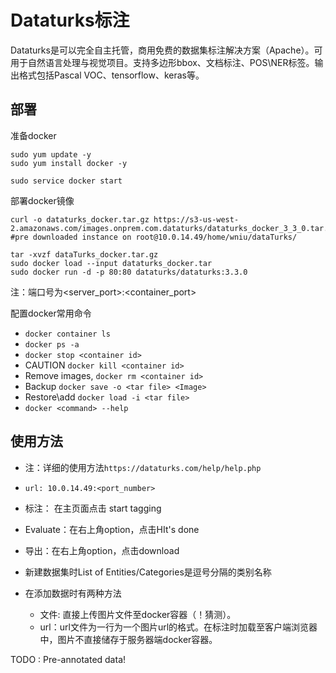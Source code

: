 # Dataturks标注

Dataturks是可以完全自主托管，商用免费的数据集标注解决方案（Apache）。可用于自然语言处理与视觉项目。支持多边形bbox、文档标注、POS\NER标签。输出格式包括Pascal VOC、tensorflow、keras等。

## 部署

准备docker
```
sudo yum update -y
sudo yum install docker -y

sudo service docker start
```

部署docker镜像

```
curl -o dataturks_docker.tar.gz https://s3-us-west-2.amazonaws.com/images.onprem.com.dataturks/dataturks_docker_3_3_0.tar.gz
#pre downloaded instance on root@10.0.14.49/home/wniu/dataTurks/

tar -xvzf dataTurks_docker.tar.gz
sudo docker load --input dataturks_docker.tar
sudo docker run -d -p 80:80 dataturks/dataturks:3.3.0
```
注：端口号为<server_port>:<container_port>


配置docker常用命令

* `docker container ls`
* `docker ps -a`
* `docker stop <container id>`
* CAUTION `docker kill <container id>`
* Remove images, `docker rm <container id>`
* Backup `docker save -o <tar file> <Image>`
* Restore\add `docker load -i <tar file>`
* `docker <command> --help`

## 使用方法

* 注：详细的使用方法`https://dataturks.com/help/help.php`

* `url: 10.0.14.49:<port_number>`

* 标注： 在主页面点击 start tagging

* Evaluate：在右上角option，点击HIt's done

* 导出：在右上角option，点击download

* 新建数据集时List of Entities/Categories是逗号分隔的类别名称

* 在添加数据时有两种方法

    * 文件: 直接上传图片文件至docker容器（！猜测）。
    * url：url文件为一行为一个图片url的格式。在标注时加载至客户端浏览器中，图片不直接储存于服务器端docker容器。


TODO : Pre-annotated data!